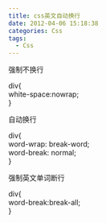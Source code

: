 ```yaml
---
title: css英文自动换行
date: 2012-04-06 15:18:38
categories: Css
tags:
  - Css
---
```


<div>强制不换行

div{  
 white-space:nowrap;  
 }

自动换行

div{  
 word-wrap: break-word;  
 word-break: normal;  
 }

强制英文单词断行

div{  
 word-break:break-all;  
 }

</div>
